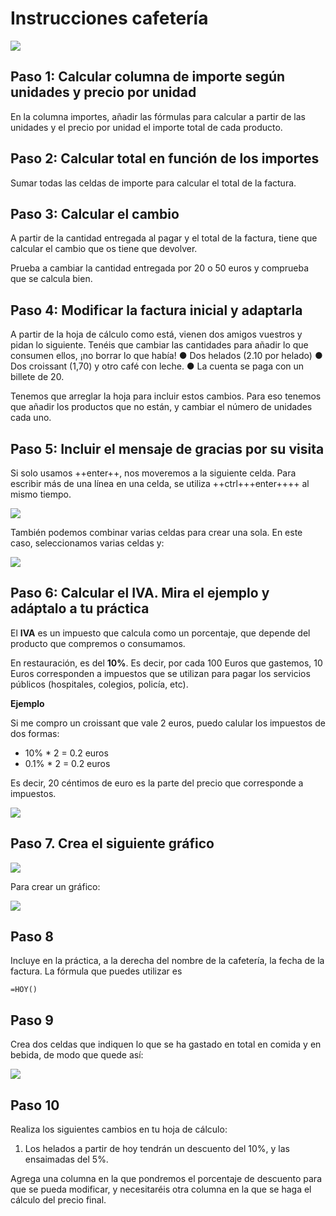 # Instrucciones cafetería
 
![](img/2022-11-30-09-40-14.png)

## Paso 1: Calcular columna de importe según unidades y precio por unidad

En la columna importes, añadir las fórmulas para calcular a partir de las unidades y el precio por unidad el importe total de cada producto.

## Paso 2: Calcular total en función de los importes

Sumar todas las celdas de importe para calcular el total de la factura.

## Paso 3: Calcular el cambio

A partir de la cantidad entregada al pagar y el total de la factura, tiene que calcular el cambio que os tiene que devolver.

Prueba a cambiar la cantidad entregada por 20 o 50 euros y comprueba que se calcula bien.

## Paso 4: Modificar la factura inicial y adaptarla

A partir de la hoja de cálculo como está, vienen dos amigos vuestros y pidan lo siguiente. Tenéis que cambiar las cantidades para añadir lo que consumen ellos, ¡no borrar lo que había!
●	Dos helados (2.10 por helado)
●	Dos croissant (1,70) y otro café con leche. 
●	La cuenta se paga con un billete de 20.

Tenemos que arreglar la hoja para incluir estos cambios. Para eso tenemos que añadir los productos que no están, y cambiar el número de unidades cada uno.

## Paso 5: Incluir el mensaje de gracias por su visita 

Si solo usamos ++enter++, nos moveremos a la siguiente celda. Para escribir más de una línea en una celda, se utiliza ++ctrl+++enter++++ al mismo tiempo. 

![](img/2022-11-30-09-47-47.png)

También podemos combinar varias celdas para crear una sola. En este caso, seleccionamos varias celdas y:

![](img/2022-11-30-09-49-21.png)


## Paso 6: Calcular el IVA. Mira el ejemplo y adáptalo a tu práctica

El **IVA** es un impuesto que calcula como un porcentaje, que depende del producto que compremos o consumamos. 

En restauración, es del **10%**. Es decir, por cada 100 Euros que gastemos, 10 Euros corresponden a impuestos que se utilizan para pagar los servicios públicos (hospitales, colegios, policía, etc).

**Ejemplo**

Si me compro un croissant que vale 2 euros, puedo calular los impuestos de dos formas:

- 10% * 2 = 0.2 euros
- 0.1% * 2 = 0.2 euros

Es decir, 20 céntimos de euro es la parte del precio que corresponde a impuestos.

![](img/2022-11-30-09-40-27.png)

## Paso 7. Crea el siguiente gráfico

 ![](img/2022-11-30-09-40-32.png)

Para crear un gráfico:

 ![](img/2022-11-30-09-50-15.png)

## Paso 8

Incluye en la práctica, a la derecha del nombre de la cafetería, la fecha de la factura. La fórmula que puedes utilizar es 
```
=HOY()
```

## Paso 9

Crea dos celdas que indiquen lo que se ha gastado en total en comida y en bebida, de modo que quede así:

 ![](img/2022-11-30-09-40-41.png)

## Paso 10

Realiza los siguientes cambios en tu hoja de cálculo:

1. Los helados a partir de hoy tendrán un descuento del 10%, y las ensaimadas del 5%. 

Agrega una columna en la que pondremos el porcentaje de descuento para que se pueda modificar, y necesitaréis otra columna en la que se haga el cálculo del precio final.

